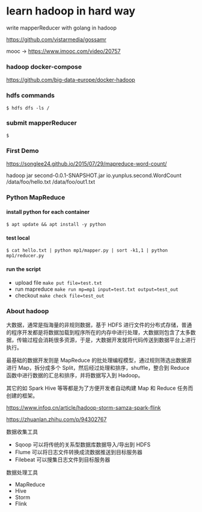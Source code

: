 # learn hadoop in hard way

write mapperReducer with golang in hadoop

https://github.com/vistarmedia/gossamr

mooc -> https://www.imooc.com/video/20757


### hadoop docker-compose

https://github.com/big-data-europe/docker-hadoop



### hdfs commands

`$ hdfs dfs -ls /`

### submit mapperReducer

`$ `

### First Demo

https://songlee24.github.io/2015/07/29/mapreduce-word-count/

hadoop jar second-0.0.1-SNAPSHOT.jar io.yunplus.second.WordCount /data/foo/hello.txt /data/foo/out1.txt


### Python MapReduce

#### install python for each container
`$ apt update && apt install -y python`

#### test local
`$ cat hello.txt | python mp1/mapper.py | sort -k1,1 | python mp1/reducer.py`

#### run the script

- upload file `make put file=test.txt`
- run mapreduce `make run mp=mp1 input=test.txt output=test_out`
- checkout `make check file=test_out`

### About hadoop

大数据，通常是指海量的非规则数据，基于 HDFS 进行文件的分布式存储，普通的程序开发都是将数据加载到程序所在的内存中进行处理，大数据则包含了太多数据，传输过程会消耗很多资源，于是，大数据开发就将代码传送到数据平台上进行执行。

最基础的数据开发则是 MapReduce 的批处理编程模型，通过规则筛选出数据源进行 Map，拆分成多个 Split，然后经过处理和排序，shuffle，整合到 Reduce 函数中进行数据的汇总和排序，并将数据写入到 Hadoop。

其它的如 Spark Hive 等等都是为了方便开发者自动构建 Map 和 Reduce 任务而创建的框架。

https://www.infoq.cn/article/hadoop-storm-samza-spark-flink

https://zhuanlan.zhihu.com/p/94302767

数据收集工具 
- Sqoop 可以将传统的关系型数据库数据导入/导出到 HDFS
- Flume 可以将日志文件转换成流数据推送到目标服务器
- Filebeat 可以搜集日志文件到目标服务器

数据处理工具
- MapReduce
- Hive
- Storm
- Flink
